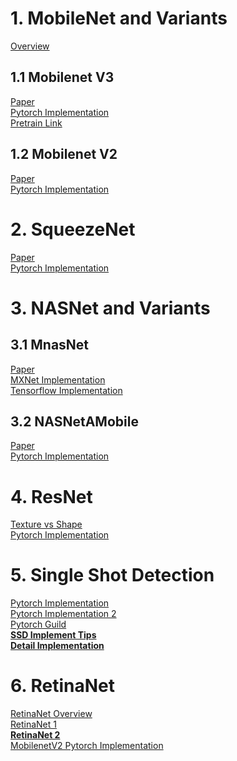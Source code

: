 
# 1. MobileNet and Variants  
[Overview](https://towardsdatascience.com/review-mobilenetv1-depthwise-separable-convolution-light-weight-model-a382df364b69)  

## 1.1 Mobilenet V3
[Paper](https://arxiv.org/pdf/1905.02244.pdf)  
[Pytorch Implementation](https://github.com/xiaolai-sqlai/mobilenetv3)  
[Pretrain Link](https://drive.google.com/drive/u/1/folders/1sOGL9V_v71hp4-jhTTaNvRChBzqLY7q9)  

## 1.2 Mobilenet V2
[Paper](https://arxiv.org/pdf/1801.04381.pdf)  
[Pytorch Implementation](https://github.com/pytorch/vision)  

# 2. SqueezeNet  
[Paper](https://arxiv.org/pdf/1602.07360.pdf)  
[Pytorch Implementation](https://github.com/pytorch/vision)  

# 3. NASNet and Variants  
## 3.1 MnasNet  
[Paper](https://arxiv.org/pdf/1807.11626.pdf)  
[MXNet Implementation](https://github.com/zeusees/Mnasnet-Pretrained-Model)  
[Tensorflow Implementation](https://github.com/rootkitchao/mnasnet_tensorflow)  

## 3.2 NASNetAMobile  
[Paper](https://arxiv.org/pdf/1707.07012.pdf)    
[Pytorch Implementation](https://github.com/Cadene)  

# 4. ResNet
[Texture vs Shape](https://blog.usejournal.com/why-deep-learning-works-differently-than-we-thought-ec28823bdbc)  
[Pytorch Implementation](https://github.com/rgeirhos/texture-vs-shape)  

# 5. Single Shot Detection
[Pytorch Implementation](https://github.com/qfgaohao/pytorch-ssd)  
[Pytorch Implementation 2](https://github.com/amdegroot/ssd.pytorch)  
[Pytorch Guild](https://medium.com/@smallfishbigsea/understand-ssd-and-implement-your-own-caa3232cd6ad)   
**[SSD Implement Tips](https://lambdalabs.com/blog/how-to-implement-ssd-object-detection-in-tensorflow/)**  
**[Detail Implementation](https://cedrickchee.gitbook.io/knowledge/courses/fast.ai/deep-learning-part-2-cutting-edge-deep-learning-for-coders/2018-edition/lesson-9-multi-object-detection#single-object-detection)**  

# 6. RetinaNet
[RetinaNet Overview](https://medium.com/@14prakash/the-intuition-behind-retinanet-eb636755607d)  
[RetinaNet 1](https://towardsdatascience.com/object-detection-on-aerial-imagery-using-retinanet-626130ba2203)  
**[RetinaNet 2](https://towardsdatascience.com/retinanet-how-focal-loss-fixes-single-shot-detection-cb320e3bb0de)**  
[MobilenetV2 Pytorch Implementation](https://github.com/laibe/maskrcnn-benchmark/tree/retinanet/maskrcnn_benchmark)  
